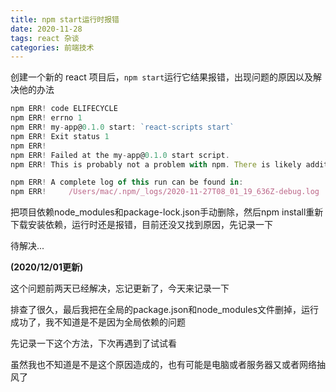 ```yaml
---
title: npm start运行时报错
date: 2020-11-28
tags: react 杂谈
categories: 前端技术
---
```


创建一个新的 react 项目后，`npm start`运行它结果报错，出现问题的原因以及解决他的办法

<!-- more -->

```js shell
npm ERR! code ELIFECYCLE
npm ERR! errno 1
npm ERR! my-app@0.1.0 start: `react-scripts start`
npm ERR! Exit status 1
npm ERR! 
npm ERR! Failed at the my-app@0.1.0 start script.
npm ERR! This is probably not a problem with npm. There is likely additional logging output above.

npm ERR! A complete log of this run can be found in:
npm ERR!     /Users/mac/.npm/_logs/2020-11-27T08_01_19_636Z-debug.log
```

把项目依赖node_modules和package-lock.json手动删除，然后npm install重新下载安装依赖，运行时还是报错，目前还没又找到原因，先记录一下

待解决...

**(2020/12/01更新)**

这个问题前两天已经解决，忘记更新了，今天来记录一下

排查了很久，最后我把在全局的package.json和node_modules文件删掉，运行成功了，我不知道是不是因为全局依赖的问题

先记录一下这个方法，下次再遇到了试试看

虽然我也不知道是不是这个原因造成的，也有可能是电脑或者服务器又或者网络抽风了